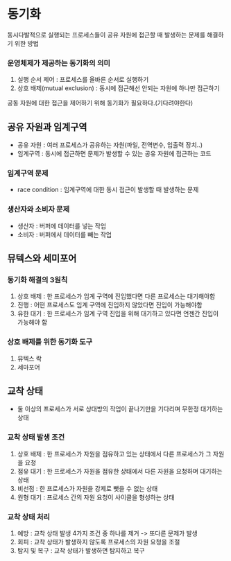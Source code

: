# 동기화

동시다발적으로 실행되는 프로세스들이 공유 자원에 접근할 때 발생하는 문제를 해결하기 위한 방법

### 운영체제가 제공하는 동기화의 의미
1. 실행 순서 제어 : 프로세스를 올바른 순서로 실행하기
2. 상호 배제(mutual exclusion) : 동시에 접근해선 안되는 자원에 하나만 접근하기

공동 자원에 대한 접근을 제어하기 위해 동기화가 필요하다.(기다려야한다)

## 공유 자원과 임계구역
- 공유 자원 : 여러 프로세스가 공유하는 자원(파일, 전역변수, 입출력 장치..)
- 임계구역 : 동시에 접근하면 문제가 발생할 수 있는 공유 자원에 접근하는 코드

### 임계구역 문제
- race condition : 임계구역에 대한 동시 접근이 발생할 때 발생하는 문제

### 생산자와 소비자 문제
- 생산자 : 버퍼에 데이터를 넣는 작업
- 소비자 : 버퍼에서 데이터를 빼는 작업

## 뮤텍스와 세미포어

### 동기화 해결의 3원칙
1. 상호 배제 : 한 프로세스가 임계 구역에 진입했다면 다른 프로세스는 대기해야함
2. 진행 : 어떤 프로세스도 임계 구역에 진입하지 않았다면 진입이 가능해야함
3. 유한 대기 : 한 프로세스가 임계 구역 진입을 위해 대기하고 있다면 언젠간 진입이 가능해야 함

### 상호 배제를 위한 동기화 도구
1. 뮤텍스 락
2. 세마포어

## 교착 상태
- 둘 이상의 프로세스가 서로 상대방의 작업이 끝나기만을 기다리며 무한정 대기하는 상태

### 교착 상태 발생 조건
1. 상호 배제 : 한 프로세스가 자원을 점유하고 있는 상태에서 다른 프로세스가 그 자원을 요청
2. 점유 대기 : 한 프로세스가 자원을 점유한 상태에서 다른 자원을 요청하며 대기하는 상태
3. 비선점 : 한 프로세스가 자원을 강제로 뺏을 수 없는 상태
4. 원형 대기 : 프로세스 간의 자원 요청이 사이클을 형성하는 상태

### 교착 상태 처리
1. 예방 : 교착 상태 발생 4가지 조건 중 하나를 제거 -> 또다른 문제가 발생
2. 회피 : 교착 상태가 발생하지 않도록 프로세스의 자원 요청을 조절
3. 탐지 및 복구 : 교착 상태가 발생하면 탐지하고 복구
